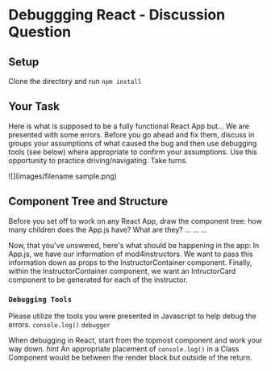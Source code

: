 # Debuggging React - Discussion Question

## Setup

Clone the directory and run 
`npm install`

## Your Task

Here is what is supposed to be a fully functional React App but... We are presented with some errors. Before you go ahead and fix them, discuss in groups your assumptions of what caused the bug and then use debugging tools (see below) where appropriate to confirm your assumptions. Use this opportunity to practice driving/navigating. Take turns.  

![](images/filename sample.png)

## Component Tree and Structure
Before you set off to work on any React App, draw the component tree: how many children does the App.js have? What are they? 
...
...
...

Now, that you've unswered, here's what should be happening in the app:
In App.js, we have our information of mod4instructors. 
We want to pass this information down as props to the InstructorContainer component. 
Finally, within the InstructorContainer component, we want an IntructorCard component to be generated for each of the instructor.


### `Debugging Tools`

Please utilize the tools you were presented in Javascript to help debug the errors.
`console.log()`
`debugger`

When debugging in React, start from the topmost component and work your way down.
*hint* An appropriate placement of `console.log()` in a Class Component would be between the render block but outside of the return.

